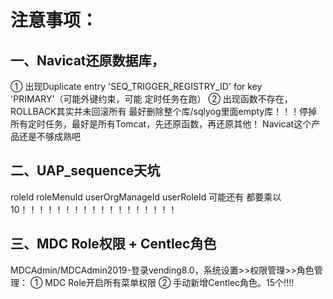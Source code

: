 # 注意事项：

## 一、Navicat还原数据库，
① 出现Duplicate entry 'SEQ_TRIGGER_REGISTRY_ID' for key 'PRIMARY'（可能外键约束，可能 定时任务在跑）
② 出现函数不存在，ROLLBACK其实并未回滚所有
最好删除整个库/sqlyog里面empty库！！！停掉所有定时任务，最好是所有Tomcat，先还原函数，再还原其他！
Navicat这个产品还是不够成熟吧
## 二、UAP_sequence天坑
roleId
roleMenuId
userOrgManageId
userRoleId
可能还有
都要乘以10！！！！！！！！！！！！！！！！！！

## 三、MDC Role权限 + Centlec角色
MDCAdmin/MDCAdmin2019-登录vending8.0，系统设置>>权限管理>>角色管理：
① MDC Role开启所有菜单权限
② 手动新增Centlec角色。15个!!!!
